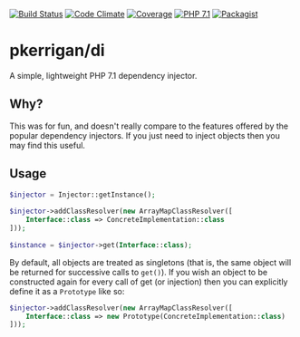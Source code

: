 [![Build Status](https://img.shields.io/travis/patrickkerrigan/php-di.svg?style=flat-square)](https://travis-ci.org/patrickkerrigan/php-di) [![Code Climate](https://img.shields.io/codeclimate/maintainability/patrickkerrigan/php-di.svg)](https://codeclimate.com/github/patrickkerrigan/php-di) [![Coverage](https://img.shields.io/codeclimate/coverage/github/patrickkerrigan/php-di.svg?style=flat-square)](https://codeclimate.com/github/patrickkerrigan/php-di) [![PHP 7.1](https://img.shields.io/badge/php-7.1-blue.svg?style=flat-square)](http://php.net/) [![Packagist](https://img.shields.io/packagist/v/pkerrigan/di.svg?style=flat-square)](https://packagist.org/packages/pkerrigan/di)

# pkerrigan/di
A simple, lightweight PHP 7.1 dependency injector.

## Why?
This was for fun, and doesn't really compare to the features offered by the popular dependency injectors. If you just need to inject objects then you may find this useful.

## Usage

```php
$injector = Injector::getInstance();
 
$injector->addClassResolver(new ArrayMapClassResolver([
    Interface::class => ConcreteImplementation::class
]));
 
$instance = $injector->get(Interface::class);
```

By default, all objects are treated as singletons (that is, the same object will be returned for successive calls to ```get()```). If you wish an object to be constructed again for every call of get (or injection) then you can explicitly define it as a ```Prototype``` like so:

```php
$injector->addClassResolver(new ArrayMapClassResolver([
    Interface::class => new Prototype(ConcreteImplementation::class)
]));
```
